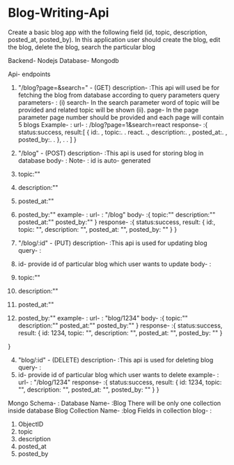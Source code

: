 # Blog-Writing-Api

Create a basic blog app with the following field (id, topic, description, posted_at, posted_by). In this application user should create the blog, edit the blog, delete the blog, search the particular blog

Backend- Nodejs
Database- Mongodb


Api- endpoints
1. "/blog?page=&search=" - (GET)
description- :This api will used be for fetching the blog from database according to query parameters
query parameters- :
(i) search- In the search parameter word of topic will be provided and related topic will be shown
(ii). page- In the page parameter page number should be provided and each page will contain 5 blogs
Example- :
url- : /blog?page=1&search=react
response- :{
status:success,
result:[
{
id:. ,
topic:. . react. .,
description:. ,
posted_at:. ,
posted_by:. .
},
. .
]
}

2. "/blog" - (POST)
description- :This api is used for storing blog in database
body- :
Note- : id is auto- generated
1. topic:""
2. description:""
3. posted_at:""
4. posted_by:""
example- :
url- : "/blog"
body- :{
topic:""
description:""
posted_at:""
posted_by:""
}
response- :{
status:success,
result:
{
id:,
topic: "",
description: "",
posted_at: "",
posted_by: ""
}
}


3. "/blog/:id" - (PUT)
description- :This api is used for updating blog
query- :
1. id- provide id of particular blog which user wants to update
body- :
1. topic:""
2. description:""
3. posted_at:""
4. posted_by:""
example- :
url- : "blog/1234"
body- :{
topic:""
description:""
posted_at:""
posted_by:""
}
response- :{
status:success,
result:
{
id: 1234,
topic: "",
description: "",
posted_at: "",
posted_by: ""
}

}


4. "blog/:id" - (DELETE)
description- :This api is used for deleting blog
query- :
1. id- provide id of particular blog which user wants to delete
example- :
url- : "/blog/1234"
response- :{
status:success,
result:
{
id: 1234,
topic: "",
description: "",
posted_at: "",
posted_by: ""
}
}

Mongo Schema- :
Database Name- :Blog
There will be only one collection inside database Blog
Collection Name- :blog
Fields in collection blog- :
1. ObjectID
2. topic
3. description
4. posted_at
5. posted_by
